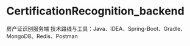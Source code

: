# CertificationRecognition_backend
房产证识别服务端
技术路线与工具：Java、IDEA、Spring-Boot、Gradle、MongoDB、Redis、Postman
